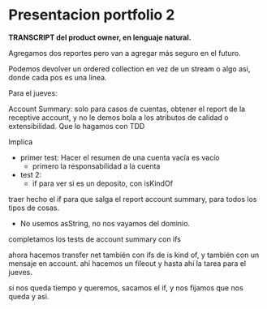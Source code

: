 # Presentacion portfolio 2

**TRANSCRIPT del product owner, en lenguaje natural.**

Agregamos dos reportes pero van a agregar más seguro en el futuro.

Podemos devolver un ordered collection en vez de un stream o algo asi, donde
cada pos es una línea.

Para el jueves:

Account Summary: solo para casos de cuentas, obtener el report de la receptive account, y no le demos bola a los atributos de calidad o extensibilidad. Que lo hagamos con TDD

Implica

- primer test: Hacer el resumen de una cuenta vacía es vacío
  - primero la responsabilidad a la cuenta
- test 2:
  - if para ver si es un deposito, con isKindOf

traer hecho el if para que salga el report account summary, para todos los tipos
de cosas.

- No usemos asString, no nos vayamos del dominio.

completamos los tests de account summary con ifs

ahora hacemos transfer net también con ifs de is kind of, y también con un
mensaje en account. ahí hacemos un fileout y hasta ahí la tarea para el jueves.

si nos queda tiempo y queremos, sacamos el if, y nos fijamos que nos queda y asi.